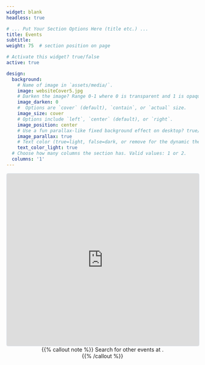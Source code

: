 ```yaml
---
widget: blank
headless: true

# ... Put Your Section Options Here (title etc.) ...
title: Events
subtitle:
weight: 75  # section position on page

# Activate this widget? true/false
active: true

design:
  background:
    # Name of image in `assets/media/`.
    image: websiteCover5.jpg
    # Darken the image? Range 0-1 where 0 is transparent and 1 is opaque.
    image_darken: 0
    #  Options are `cover` (default), `contain`, or `actual` size.
    image_size: cover
    # Options include `left`, `center` (default), or `right`.
    image_position: center
    # Use a fun parallax-like fixed background effect on desktop? true/false
    image_parallax: true
    # Text color (true=light, false=dark, or remove for the dynamic theme color).
    text_color_light: true
  # Choose how many columns the section has. Valid values: 1 or 2.
  columns: '1'
---
```




<iframe
  src="https://lu.ma/embed/calendar/cal-xWNE07b0pNnTnJE/events"
  height="450"
  frameborder="0"
  style="border: 1px solid #bfcbda88; border-radius: 4px; width: 100%;"
  allowfullscreen=""
  aria-hidden="false"
  tabindex="0"
></iframe>


<br>

<center>
{{% callout note %}}
Search for other events at <https://lu.ma/cmg>.
<br>
{{% /callout %}}
</center>

<br>

